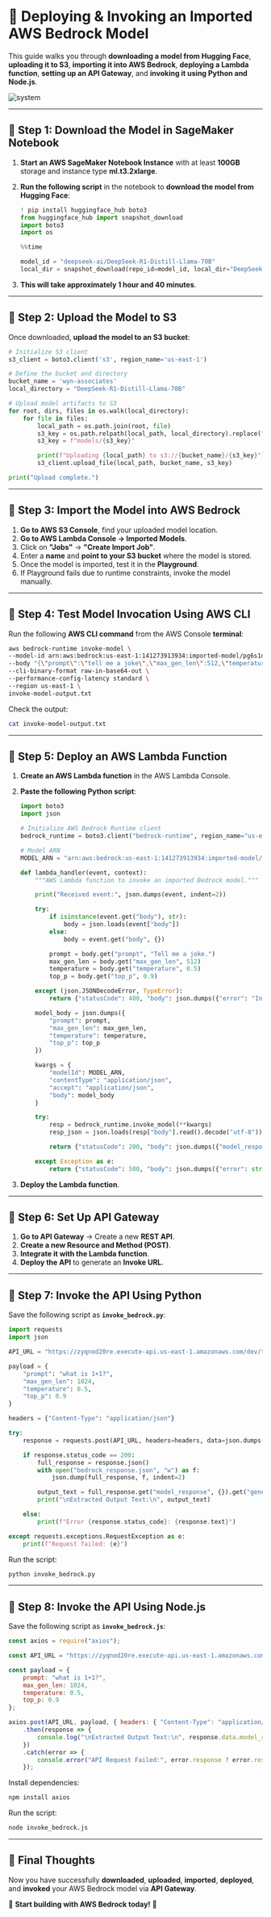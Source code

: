 # 🚀 Deploying & Invoking an Imported AWS Bedrock Model

This guide walks you through **downloading a model from Hugging Face**, **uploading it to S3**, **importing it into AWS Bedrock**, **deploying a Lambda function**, **setting up an API Gateway**, and **invoking it using Python and Node.js**.

![system](./docs/system.png)

---

## 📌 Step 1: Download the Model in SageMaker Notebook

1. **Start an AWS SageMaker Notebook Instance** with at least **100GB** storage and instance type **ml.t3.2xlarge**.
2. **Run the following script** in the notebook to **download the model from Hugging Face**:

   ```python
   ! pip install huggingface_hub boto3
   from huggingface_hub import snapshot_download
   import boto3
   import os

   %%time

   model_id = "deepseek-ai/DeepSeek-R1-Distill-Llama-70B"
   local_dir = snapshot_download(repo_id=model_id, local_dir="DeepSeek-R1-Distill-Llama-70B")
   ```

3. **This will take approximately 1 hour and 40 minutes**.

---

## 📌 Step 2: Upload the Model to S3

Once downloaded, **upload the model to an S3 bucket**:

```python
# Initialize S3 client
s3_client = boto3.client('s3', region_name='us-east-1')

# Define the bucket and directory
bucket_name = 'wyn-associates'
local_directory = "DeepSeek-R1-Distill-Llama-70B"

# Upload model artifacts to S3
for root, dirs, files in os.walk(local_directory):
    for file in files:
        local_path = os.path.join(root, file)
        s3_key = os.path.relpath(local_path, local_directory).replace("\\", "/")
        s3_key = f"models/{s3_key}"

        print(f"Uploading {local_path} to s3://{bucket_name}/{s3_key}")
        s3_client.upload_file(local_path, bucket_name, s3_key)

print("Upload complete.")
```

---

## 📌 Step 3: Import the Model into AWS Bedrock

1. **Go to AWS S3 Console**, find your uploaded model location.
2. **Go to AWS Lambda Console → Imported Models**.
3. Click on **"Jobs"** → **"Create Import Job"**.
4. Enter a **name** and **point to your S3 bucket** where the model is stored.
5. Once the model is imported, test it in the **Playground**.
6. If Playground fails due to runtime constraints, invoke the model manually.

---

## 📌 Step 4: Test Model Invocation Using AWS CLI

Run the following **AWS CLI command** from the AWS Console **terminal**:

```sh
aws bedrock-runtime invoke-model \
--model-id arn:aws:bedrock:us-east-1:141273913934:imported-model/pg6s1qosvls9 \
--body "{\"prompt\":\"tell me a joke\",\"max_gen_len\":512,\"temperature\":0.5,\"top_p\":0.9}" \
--cli-binary-format raw-in-base64-out \
--performance-config-latency standard \
--region us-east-1 \
invoke-model-output.txt
```

Check the output:
```sh
cat invoke-model-output.txt
```

---

## 📌 Step 5: Deploy an AWS Lambda Function

1. **Create an AWS Lambda function** in the AWS Lambda Console.
2. **Paste the following Python script**:

   ```python
   import boto3
   import json

   # Initialize AWS Bedrock Runtime client
   bedrock_runtime = boto3.client("bedrock-runtime", region_name="us-east-1")

   # Model ARN
   MODEL_ARN = "arn:aws:bedrock:us-east-1:141273913934:imported-model/pg6s1qosvls9"

   def lambda_handler(event, context):
       """AWS Lambda function to invoke an imported Bedrock model."""

       print("Received event:", json.dumps(event, indent=2))

       try:
           if isinstance(event.get("body"), str):
               body = json.loads(event["body"])
           else:
               body = event.get("body", {})

           prompt = body.get("prompt", "Tell me a joke.")
           max_gen_len = body.get("max_gen_len", 512)
           temperature = body.get("temperature", 0.5)
           top_p = body.get("top_p", 0.9)

       except (json.JSONDecodeError, TypeError):
           return {"statusCode": 400, "body": json.dumps({"error": "Invalid JSON payload."})}

       model_body = json.dumps({
           "prompt": prompt,
           "max_gen_len": max_gen_len,
           "temperature": temperature,
           "top_p": top_p
       })

       kwargs = {
           "modelId": MODEL_ARN,
           "contentType": "application/json",
           "accept": "application/json",
           "body": model_body
       }

       try:
           resp = bedrock_runtime.invoke_model(**kwargs)
           resp_json = json.loads(resp["body"].read().decode("utf-8"))

           return {"statusCode": 200, "body": json.dumps({"model_response": resp_json})}

       except Exception as e:
           return {"statusCode": 500, "body": json.dumps({"error": str(e)})}
   ```

3. **Deploy the Lambda function**.

---

## 📌 Step 6: Set Up API Gateway

1. **Go to API Gateway** → Create a new **REST API**.
2. **Create a new Resource and Method (POST)**.
3. **Integrate it with the Lambda function**.
4. **Deploy the API** to generate an **Invoke URL**.

---

## 📌 Step 7: Invoke the API Using Python

Save the following script as **`invoke_bedrock.py`**:

```python
import requests
import json

API_URL = "https://zyqnod20re.execute-api.us-east-1.amazonaws.com/dev/test_bedrock_v4_deepseek"

payload = {
    "prompt": "what is 1+1?",
    "max_gen_len": 1024,
    "temperature": 0.5,
    "top_p": 0.9
}

headers = {"Content-Type": "application/json"}

try:
    response = requests.post(API_URL, headers=headers, data=json.dumps(payload))

    if response.status_code == 200:
        full_response = response.json()
        with open("bedrock_response.json", "w") as f:
            json.dump(full_response, f, indent=2)

        output_text = full_response.get("model_response", {}).get("generation", "No output found.")
        print("\nExtracted Output Text:\n", output_text)

    else:
        print(f"Error {response.status_code}: {response.text}")

except requests.exceptions.RequestException as e:
    print(f"Request failed: {e}")
```

Run the script:
```sh
python invoke_bedrock.py
```

---

## 📌 Step 8: Invoke the API Using Node.js

Save the following script as **`invoke_bedrock.js`**:

```javascript
const axios = require("axios");

const API_URL = "https://zyqnod20re.execute-api.us-east-1.amazonaws.com/dev/test_bedrock_v4_deepseek";

const payload = {
    prompt: "what is 1+1?",
    max_gen_len: 1024,
    temperature: 0.5,
    top_p: 0.9
};

axios.post(API_URL, payload, { headers: { "Content-Type": "application/json" } })
    .then(response => {
        console.log("\nExtracted Output Text:\n", response.data.model_response.generation);
    })
    .catch(error => {
        console.error("API Request Failed:", error.response ? error.response.data : error.message);
    });
```

Install dependencies:
```sh
npm install axios
```

Run the script:
```sh
node invoke_bedrock.js
```

---

## 🎯 **Final Thoughts**
Now you have successfully **downloaded**, **uploaded**, **imported**, **deployed**, and **invoked** your AWS Bedrock model via **API Gateway**.

🚀 **Start building with AWS Bedrock today!** 🎉

